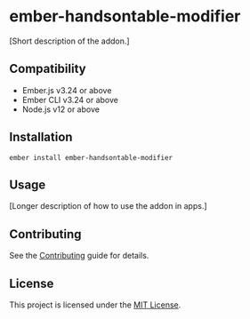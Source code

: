 # ember-handsontable-modifier

[Short description of the addon.]


## Compatibility

* Ember.js v3.24 or above
* Ember CLI v3.24 or above
* Node.js v12 or above


## Installation

```
ember install ember-handsontable-modifier
```


## Usage

[Longer description of how to use the addon in apps.]


## Contributing

See the [Contributing](CONTRIBUTING.md) guide for details.


## License

This project is licensed under the [MIT License](LICENSE.md).
